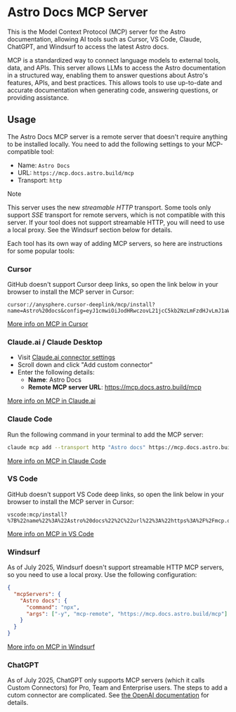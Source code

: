 # Astro Docs MCP Server

This is the Model Context Protocol (MCP) server for the Astro documentation, allowing AI tools such as Cursor, VS Code, Claude, ChatGPT, and Windsurf to access the latest Astro docs.

MCP is a standardized way to connect language models to external tools, data, and APIs. This server allows LLMs to access the Astro documentation in a structured way, enabling them to answer questions about Astro's features, APIs, and best practices. This allows tools to use up-to-date and accurate documentation when generating code, answering questions, or providing assistance.

## Usage

The Astro Docs MCP server is a remote server that doesn't require anything to be installed locally. You need to add the following settings to your MCP-compatible tool:

- Name: `Astro Docs`
- URL: `https://mcp.docs.astro.build/mcp`
- Transport: `http`

> [!NOTE]
> This server uses the new _streamable HTTP_ transport. Some tools only support _SSE_ transport for remote servers, which is not compatible with this server. If your tool does not support streamable HTTP, you will need to use a local proxy. See the Windsurf section below for details.

Each tool has its own way of adding MCP servers, so here are instructions for some popular tools:

### Cursor

GitHub doesn't support Cursor deep links, so open the link below in your browser to install the MCP server in Cursor:

```
cursor://anysphere.cursor-deeplink/mcp/install?name=Astro%20docs&config=eyJ1cmwiOiJodHRwczovL21jcC5kb2NzLmFzdHJvLmJ1aWxkL21jcCJ9
```

[More info on MCP in Cursor](https://docs.cursor.com/context/mcp)

### Claude.ai / Claude Desktop

- Visit [Claude.ai connector settings](https://claude.ai/settings/connectors)
- Scroll down and click "Add custom connector"
- Enter the following details:
  - **Name**: Astro Docs
  - **Remote MCP server URL**: https://mcp.docs.astro.build/mcp

[More info on MCP in Claude.ai](https://support.anthropic.com/en/articles/10168395-setting-up-integrations-on-claude-ai#h_cda40ecb32)

### Claude Code

Run the following command in your terminal to add the MCP server:

```sh
claude mcp add --transport http "Astro docs" https://mcp.docs.astro.build/mcp
```

[More info on MCP in Claude Code](https://docs.anthropic.com/en/docs/claude-code/mcp)

### VS Code

GitHub doesn't support VS Code deep links, so open the link below in your browser to install the MCP server in Cursor:

```
vscode:mcp/install?%7B%22name%22%3A%22Astro%20docs%22%2C%22url%22%3A%22https%3A%2F%2Fmcp.docs.astro.build%2Fmcp%22%7D
```

[More info on MCP in VS Code](https://code.visualstudio.com/docs/copilot/chat/mcp-servers#_add-an-mcp-server)

### Windsurf

As of July 2025, Windsurf doesn't support streamable HTTP MCP servers, so you need to use a local proxy. Use the following configuration:

```json
{
  "mcpServers": {
    "Astro docs": {
      "command": "npx",
      "args": ["-y", "mcp-remote", "https://mcp.docs.astro.build/mcp"]
    }
  }
}
```

[More info on MCP in Windsurf](https://docs.windsurf.com/windsurf/cascade/mcp#mcp-config-json)

### ChatGPT

As of July 2025, ChatGPT only supports MCP servers (which it calls Custom Connectors) for Pro, Team and Enterprise users. The steps to add a cutom connector are complicated. See [the OpenAI documentation](https://platform.openai.com/docs/mcp#test-and-connect-your-mcp-server) for details.
